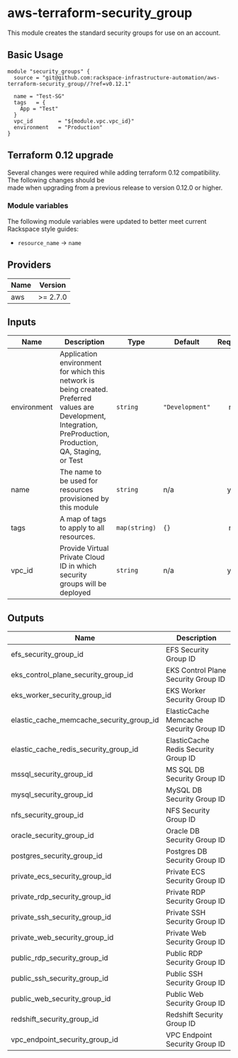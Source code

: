 # aws-terraform-security\_group

This module creates the standard security groups for use on an account.

## Basic Usage

```HCL
module "security_groups" {
  source = "git@github.com:rackspace-infrastructure-automation/aws-terraform-security_group//?ref=v0.12.1"

  name = "Test-SG"
  tags   = {
    App = "Test"
  }
  vpc_id        = "${module.vpc.vpc_id}"
  environment   = "Production"
}
```

## Terraform 0.12 upgrade

Several changes were required while adding terraform 0.12 compatibility.  The following changes should be  
made when upgrading from a previous release to version 0.12.0 or higher.

### Module variables

The following module variables were updated to better meet current Rackspace style guides:

- `resource_name` -> `name`

## Providers

| Name | Version |
|------|---------|
| aws | >= 2.7.0 |

## Inputs

| Name | Description | Type | Default | Required |
|------|-------------|------|---------|:-----:|
| environment | Application environment for which this network is being created. Preferred values are Development, Integration, PreProduction, Production, QA, Staging, or Test | `string` | `"Development"` | no |
| name | The name to be used for resources provisioned by this module | `string` | n/a | yes |
| tags | A map of tags to apply to all resources. | `map(string)` | `{}` | no |
| vpc\_id | Provide Virtual Private Cloud ID in which security groups will be deployed | `string` | n/a | yes |

## Outputs

| Name | Description |
|------|-------------|
| efs\_security\_group\_id | EFS Security Group ID |
| eks\_control\_plane\_security\_group\_id | EKS Control Plane Security Group ID |
| eks\_worker\_security\_group\_id | EKS Worker Security Group ID |
| elastic\_cache\_memcache\_security\_group\_id | ElasticCache Memcache Security Group ID |
| elastic\_cache\_redis\_security\_group\_id | ElasticCache Redis Security Group ID |
| mssql\_security\_group\_id | MS SQL DB Security Group ID |
| mysql\_security\_group\_id | MySQL DB Security Group ID |
| nfs\_security\_group\_id | NFS Security Group ID |
| oracle\_security\_group\_id | Oracle DB Security Group ID |
| postgres\_security\_group\_id | Postgres DB Security Group ID |
| private\_ecs\_security\_group\_id | Private ECS Security Group ID |
| private\_rdp\_security\_group\_id | Private RDP Security Group ID |
| private\_ssh\_security\_group\_id | Private SSH Security Group ID |
| private\_web\_security\_group\_id | Private Web Security Group ID |
| public\_rdp\_security\_group\_id | Public RDP Security Group ID |
| public\_ssh\_security\_group\_id | Public SSH Security Group ID |
| public\_web\_security\_group\_id | Public Web Security Group ID |
| redshift\_security\_group\_id | Redshift Security Group ID |
| vpc\_endpoint\_security\_group\_id | VPC Endpoint Security Group ID |

